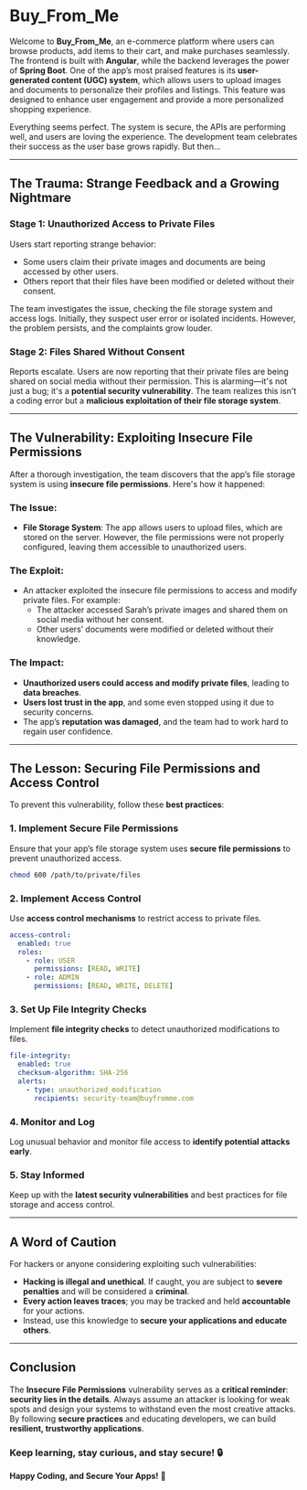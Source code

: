 # Buy_From_Me

Welcome to **Buy_From_Me**, an e-commerce platform where users can browse products, add items to their cart, and make purchases seamlessly. The frontend is built with **Angular**, while the backend leverages the power of **Spring Boot**. One of the app’s most praised features is its **user-generated content (UGC) system**, which allows users to upload images and documents to personalize their profiles and listings. This feature was designed to enhance user engagement and provide a more personalized shopping experience.

Everything seems perfect. The system is secure, the APIs are performing well, and users are loving the experience. The development team celebrates their success as the user base grows rapidly. But then...

---

## The Trauma: Strange Feedback and a Growing Nightmare

### Stage 1: Unauthorized Access to Private Files
Users start reporting strange behavior:

- Some users claim their private images and documents are being accessed by other users.
- Others report that their files have been modified or deleted without their consent.

The team investigates the issue, checking the file storage system and access logs. Initially, they suspect user error or isolated incidents. However, the problem persists, and the complaints grow louder.

### Stage 2: Files Shared Without Consent
Reports escalate. Users are now reporting that their private files are being shared on social media without their permission. This is alarming—it's not just a bug; it's a **potential security vulnerability**. The team realizes this isn't a coding error but a **malicious exploitation of their file storage system**.

---

## The Vulnerability: Exploiting Insecure File Permissions

After a thorough investigation, the team discovers that the app’s file storage system is using **insecure file permissions**. Here's how it happened:

### The Issue:
- **File Storage System**: The app allows users to upload files, which are stored on the server. However, the file permissions were not properly configured, leaving them accessible to unauthorized users.

### The Exploit:
- An attacker exploited the insecure file permissions to access and modify private files. For example:
  - The attacker accessed Sarah’s private images and shared them on social media without her consent.
  - Other users’ documents were modified or deleted without their knowledge.

### The Impact:
- **Unauthorized users could access and modify private files**, leading to **data breaches**.
- **Users lost trust in the app**, and some even stopped using it due to security concerns.
- The app’s **reputation was damaged**, and the team had to work hard to regain user confidence.

---

## The Lesson: Securing File Permissions and Access Control

To prevent this vulnerability, follow these **best practices**:

### 1. Implement Secure File Permissions
Ensure that your app’s file storage system uses **secure file permissions** to prevent unauthorized access.

```bash
chmod 600 /path/to/private/files
```

### 2. Implement Access Control
Use **access control mechanisms** to restrict access to private files.

```yaml
access-control:
  enabled: true
  roles:
    - role: USER
      permissions: [READ, WRITE]
    - role: ADMIN
      permissions: [READ, WRITE, DELETE]
```

### 3. Set Up File Integrity Checks
Implement **file integrity checks** to detect unauthorized modifications to files.

```yaml
file-integrity:
  enabled: true
  checksum-algorithm: SHA-256
  alerts:
    - type: unauthorized_modification
      recipients: security-team@buyfromme.com
```

### 4. Monitor and Log
Log unusual behavior and monitor file access to **identify potential attacks early**.

### 5. Stay Informed
Keep up with the **latest security vulnerabilities** and best practices for file storage and access control.

---

## A Word of Caution
For hackers or anyone considering exploiting such vulnerabilities:

- **Hacking is illegal and unethical**. If caught, you are subject to **severe penalties** and will be considered a **criminal**.
- **Every action leaves traces**; you may be tracked and held **accountable** for your actions.
- Instead, use this knowledge to **secure your applications and educate others**.

---

## Conclusion
The **Insecure File Permissions** vulnerability serves as a **critical reminder**: **security lies in the details**. Always assume an attacker is looking for weak spots and design your systems to withstand even the most creative attacks. By following **secure practices** and educating developers, we can build **resilient, trustworthy applications**.

### Keep learning, stay curious, and stay secure! 🔒

**Happy Coding, and Secure Your Apps!** 🚀

